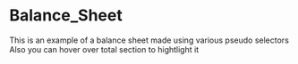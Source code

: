 # Balance_Sheet

This is an example of a balance sheet made using various pseudo selectors
Also you can hover over total section to hightlight it 
